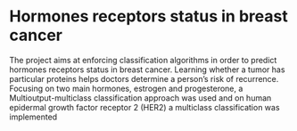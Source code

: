 # Hormones receptors status in breast cancer

The project aims at enforcing classification algorithms in order to predict hormones receptors status in breast cancer. 
Learning whether a tumor has particular proteins helps doctors determine a person’s risk of recurrence. 
Focusing on two main hormones, estrogen and progesterone, a Multioutput-multiclass classification approach was used and on human epidermal growth factor receptor 2 (HER2) a multiclass classification was implemented

